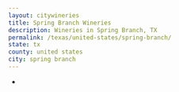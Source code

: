 ```yaml
---
layout: citywineries
title: Spring Branch Wineries
description: Wineries in Spring Branch, TX
permalink: /texas/united-states/spring-branch/
state: tx
county: united states
city: spring branch
---
```

-
